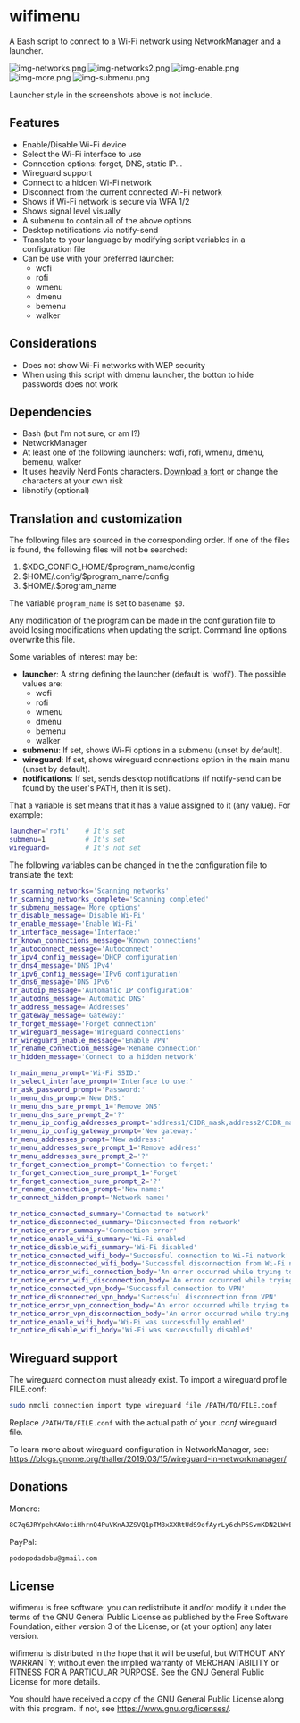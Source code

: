 # wifimenu

A Bash script to connect to a Wi-Fi network using NetworkManager and a launcher.

![img-networks.png](./Previews/img-networks.png)
![img-networks2.png](./Previews/img-networks2.png)
![img-enable.png](./Previews/img-enable.png)
![img-more.png](./Previews/img-more.png)
![img-submenu.png](./Previews/img-submenu.png)

Launcher style in the screenshots above is not include.

## Features

- Enable/Disable Wi-Fi device
- Select the Wi-Fi interface to use
- Connection options: forget, DNS, static IP...
- Wireguard support
- Connect to a hidden Wi-Fi network
- Disconnect from the current connected Wi-Fi network
- Shows if Wi-Fi network is secure via WPA 1/2
- Shows signal level visually
- A submenu to contain all of the above options
- Desktop notifications via notify-send
- Translate to your language by modifying script variables in a configuration file
- Can be use with your preferred launcher:
	- wofi
	- rofi
	- wmenu
	- dmenu
	- bemenu
	- walker

## Considerations

- Does not show Wi-Fi networks with WEP security
- When using this script with dmenu launcher, the botton to hide passwords does not work

## Dependencies

- Bash (but I'm not sure, or am I?)
- NetworkManager
- At least one of the following launchers: wofi, rofi, wmenu, dmenu, bemenu, walker
- It uses heavily Nerd Fonts characters. [Download a font](https://www.nerdfonts.com/) or change the characters at your own risk
- libnotify (optional)

## Translation and customization

The following files are sourced in the corresponding order. If one of the files is found, the following files will not be searched:

1. \$XDG\_CONFIG\_HOME/\$program\_name/config
2. \$HOME/.config/\$program\_name/config
3. \$HOME/.\$program\_name

The variable `program_name` is set to `basename $0`.

Any modification of the program can be made in the configuration file to avoid losing modifications when updating the script.
Command line options overwrite this file.

Some variables of interest may be:

- **launcher**: A string defining the launcher (default is 'wofi'). The possible values are:
	- wofi
	- rofi
	- wmenu
	- dmenu
	- bemenu
	- walker
- **submenu**: If set, shows Wi-Fi options in a submenu (unset by default).
- **wireguard**: If set, shows wireguard connections option in the main manu (unset by default).
- **notifications**: If set, sends desktop notifications (if notify-send can be found by the user's PATH, then it is set).

That a variable is set means that it has a value assigned to it (any value). For example:

```sh
launcher='rofi'    # It's set
submenu=1          # It's set
wireguard=         # It's not set
```

The following variables can be changed in the the configuration file to translate the text:

```sh
tr_scanning_networks='Scanning networks'
tr_scanning_networks_complete='Scanning completed'
tr_submenu_message='More options'
tr_disable_message='Disable Wi-Fi'
tr_enable_message='Enable Wi-Fi'
tr_interface_message='Interface:'
tr_known_connections_message='Known connections'
tr_autoconnect_message='Autoconnect'
tr_ipv4_config_message='DHCP configuration'
tr_dns4_message='DNS IPv4'
tr_ipv6_config_message='IPv6 configuration'
tr_dns6_message='DNS IPv6'
tr_autoip_message='Automatic IP configuration'
tr_autodns_message='Automatic DNS'
tr_address_message='Addresses'
tr_gateway_message='Gateway:'
tr_forget_message='Forget connection'
tr_wireguard_message='Wireguard connections'
tr_wireguard_enable_message='Enable VPN'
tr_rename_connection_message='Rename connection'
tr_hidden_message='Connect to a hidden network'

tr_main_menu_prompt='Wi-Fi SSID:'
tr_select_interface_prompt='Interface to use:'
tr_ask_password_prompt='Password:'
tr_menu_dns_prompt='New DNS:'
tr_menu_dns_sure_prompt_1='Remove DNS'
tr_menu_dns_sure_prompt_2='?'
tr_menu_ip_config_addresses_prompt='address1/CIDR_mask,address2/CIDR_mask,...'
tr_menu_ip_config_gateway_prompt='New gateway:'
tr_menu_addresses_prompt='New address:'
tr_menu_addresses_sure_prompt_1='Remove address'
tr_menu_addresses_sure_prompt_2='?'
tr_forget_connection_prompt='Connection to forget:'
tr_forget_connection_sure_prompt_1='Forget'
tr_forget_connection_sure_prompt_2='?'
tr_rename_connection_prompt='New name:'
tr_connect_hidden_prompt='Network name:'

tr_notice_connected_summary='Connected to network'
tr_notice_disconnected_summary='Disconnected from network'
tr_notice_error_summary='Connection error'
tr_notice_enable_wifi_summary='Wi-Fi enabled'
tr_notice_disable_wifi_summary='Wi-Fi disabled'
tr_notice_connected_wifi_body='Successful connection to Wi-Fi network'
tr_notice_disconnected_wifi_body='Successful disconnection from Wi-Fi network'
tr_notice_error_wifi_connection_body='An error occurred while trying to connect to the Wi-Fi network'
tr_notice_error_wifi_disconnection_body='An error occurred while trying to disconnect to the Wi-Fi network'
tr_notice_connected_vpn_body='Successful connection to VPN'
tr_notice_disconnected_vpn_body='Successful disconnection from VPN'
tr_notice_error_vpn_connection_body='An error occurred while trying to connect to the VPN'
tr_notice_error_vpn_disconnection_body='An error occurred while trying to disconnect to the VPN'
tr_notice_enable_wifi_body='Wi-Fi was successfully enabled'
tr_notice_disable_wifi_body='Wi-Fi was successfully disabled'
```

## Wireguard support

The wireguard connection must already exist. To import a wireguard profile FILE.conf:
```sh
sudo nmcli connection import type wireguard file /PATH/TO/FILE.conf
```
Replace `/PATH/TO/FILE.conf` with the actual path of your *.conf* wireguard file.

To learn more about wireguard configuration in NetworkManager, see: <https://blogs.gnome.org/thaller/2019/03/15/wireguard-in-networkmanager/>

## Donations

Monero:
```txt
8C7q6JRYpehXAWotiHhrnQ4PuVKnAJZSVQ1pTM8xXXRtUdS9ofAyrLy6chP5SvmKDN2LWvESLME8W897vdQGf4rM4DQchhw
```
PayPal:
```txt
podopodadobu@gmail.com
```

## License

wifimenu is free software: you can redistribute it and/or modify it under the terms of the GNU General Public License as published by the Free Software Foundation, either version 3 of the License, or (at your option) any later version.

wifimenu is distributed in the hope that it will be useful, but WITHOUT ANY WARRANTY; without even the implied warranty of MERCHANTABILITY or FITNESS FOR A PARTICULAR PURPOSE. See the GNU General Public License for more details.
 
You should have received a copy of the GNU General Public License along with this program. If not, see <https://www.gnu.org/licenses/>.
